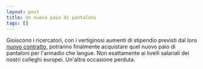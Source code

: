 ```yaml
---
layout: post
title: Un nuovo paio di pantaloni
tags: []
---
```


Gioiscono i ricercatori, con i vertiginosi aumenti di stipendio previsti dal loro [nuovo contratto](http://www.italiaoggi.it/giornali/preview_giornali.asp?id=1605000&codiciTestate=1&sez=giornali&testo=Nuovo+contratto&titolo=Nuovo%20contratto%20per%20i%20ricercatori), potranno finalmente acquistare quel nuovo paio di pantaloni per l'armadio che langue.
Non esattamente ai livelli salariali dei nostri colleghi europei.
Un'altra occasione perduta.

